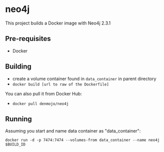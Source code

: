 neo4j
=============

This project builds a Docker image with Neo4j 2.3.1 

## Pre-requisites
  * Docker

## Building
  * create a volume container found in `data_container` in parent directory
  * `docker build [url to raw of the Dockerfile]`

You can also pull it from Docker Hub:
  * `docker pull denmojo/neo4j`

## Running

Assuming you start and name data container as "data_container":

`docker run -d -p 7474:7474 --volumes-from data_container --name neo4j $BUILD_ID`

